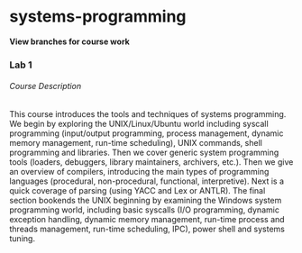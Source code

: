 # systems-programming

**View branches for course work**

### Lab 1

###### Course Description
This course introduces the tools and techniques of systems programming.  We begin by exploring the UNIX/Linux/Ubuntu world including syscall programming (input/output programming, process management, dynamic memory management, run-time scheduling), UNIX commands, shell programming and libraries. Then we cover generic system programming tools (loaders, debuggers, library maintainers, archivers, etc.). Then we give an overview of compilers, introducing the main types of programming languages (procedural, non-procedural, functional, interpretive). Next is a quick coverage of parsing (using YACC and Lex or ANTLR). The final section bookends the UNIX beginning by examining the Windows system programming world, including basic syscalls (I/O programming, dynamic exception handling, dynamic memory management, run-time process and threads management, run-time scheduling, IPC), power shell and systems tuning.
